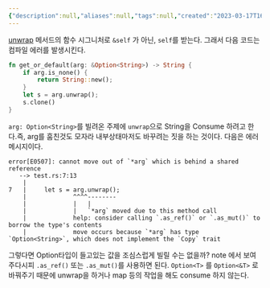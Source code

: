 ```yaml
---
{"description":null,"aliases":null,"tags":null,"created":"2023-03-17T16:46:11","updated":"2023-07-15T21:33:03","title":"Option의 unwrap 메서드는 소유권을 가져간다","dg-publish":true,"permalink":"/docs/Option의 unwrap 메서드는 소유권을 가져간다/","dgPassFrontmatter":true}
---
```


[unwrap](https://doc.rust-lang.org/std/option/enum.Option.html#method.unwrap) 메서드의 함수 시그니처로 `&self` 가 아닌, `self`를 받는다. 그래서 다음 코드는 컴파일 에러를 발생시킨다.

```rust
fn get_or_default(arg: &Option<String>) -> String {
	if arg.is_none() {
		return String::new();
	}
	let s = arg.unwrap();
	s.clone()
}
```

`arg: Option<String>`를 빌려온 주제에 `unwrap`으로 String을 Consume 하려고 한다.즉, arg를 훔친것도 모자라 내부상태마저도 바꾸려는 짓을 하는 것이다. 다음은 에러메시지이다.

```
error[E0507]: cannot move out of `*arg` which is behind a shared reference
   --> test.rs:7:13
    |
7   |     let s = arg.unwrap();
    |             ^^^^--------
    |             |   |
    |             |   `*arg` moved due to this method call
    |             help: consider calling `.as_ref()` or `.as_mut()` to borrow the type's contents
    |             move occurs because `*arg` has type `Option<String>`, which does not implement the `Copy` trait
```

그렇다면 Option타입이 들고있는 값을 조심스럽게 빌릴 수는 없을까? note 에서 보여주다시피 `.as_ref()` 또는 `.as_mut()`를 사용하면 된다. `Option<T>` 를 `Option<&T>` 로 바꿔주기 때문에 unwrap을 하거나 map 등의 작업을 해도 consume 하지 않는다.
